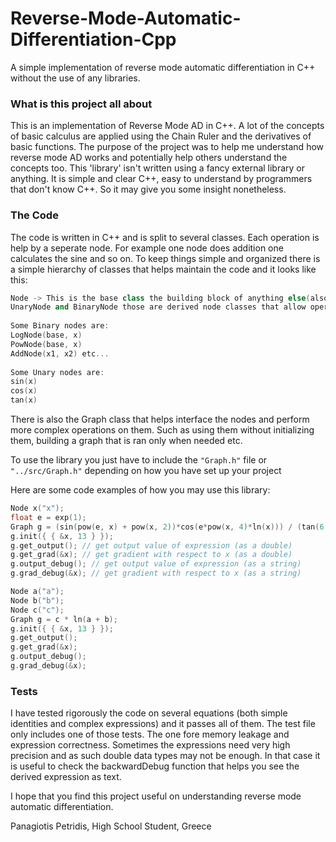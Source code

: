 # Reverse-Mode-Automatic-Differentiation-Cpp
A simple implementation of reverse mode automatic differentiation in C++ without the use of any libraries.

### What is this project all about
This is an implementation of Reverse Mode AD in C++. A lot of the concepts of basic calculus are applied using the Chain Ruler and the derivatives of basic functions. The purpose of the project
was to help me understand how reverse mode AD works and potentially help others understand the concepts too. This 'library' isn't written using a fancy external library or anything. It is simple
and clear C++, easy to understand by programmers that don't know C++. So it may give you some insight nonetheless.

### The Code
The code is written in C++ and is split to several classes. Each operation is help by a seperate node. For example one node does addition one calculates the sine and so on. To keep things simple and
organized there is a simple hierarchy of classes that helps maintain the code and it looks like this:


```cpp
Node -> This is the base class the building block of anything else(also acts like a placeholder node that is useful when intializing a node with a single value)
UnaryNode and BinaryNode those are derived node classes that allow operations on 1 and 2 nodes respectively.
	
Some Binary nodes are:
LogNode(base, x)
PowNode(base, x)
AddNode(x1, x2) etc...
	
Some Unary nodes are:
sin(x)
cos(x)
tan(x)
```

There is also the Graph class that helps interface the nodes and perform more complex operations on them. Such as using them without initializing them, building a graph that is ran only when needed etc.

To use the library you just have to include the ```"Graph.h"``` file or ```"../src/Graph.h"``` depending on how you have set up your project

Here are some code examples of how you may use this library:

```cpp
Node x("x");
float e = exp(1);
Graph g = (sin(pow(e, x) + pow(x, 2))*cos(e*pow(x, 4)*ln(x))) / (tan(6 * x)*ln(pow(x, 2) + 6 * x - 32));
g.init({ { &x, 13 } });
g.get_output(); // get output value of expression (as a double)
g.get_grad(&x); // get gradient with respect to x (as a double)
g.output_debug(); // get output value of expression (as a string)
g.grad_debug(&x); // get gradient with respect to x (as a string)
```

```cpp
Node a("a");
Node b("b");
Node c("c");
Graph g = c * ln(a + b);
g.init({ { &x, 13 } });
g.get_output();
g.get_grad(&x);
g.output_debug();
g.grad_debug(&x);
```

### Tests
I have tested rigorously the code on several equations (both simple identities and complex expressions) and it passes all of them. The test file only includes one of those tests. The one fore memory leakage and
expression correctness. Sometimes the expressions need very high precision and as such double data types may not be enough. In that case it is useful to check the backwardDebug function that helps you see
the derived expression as text.


I hope that you find this project useful on understanding reverse mode automatic differentiation.


Panagiotis Petridis, High School Student,
Greece
